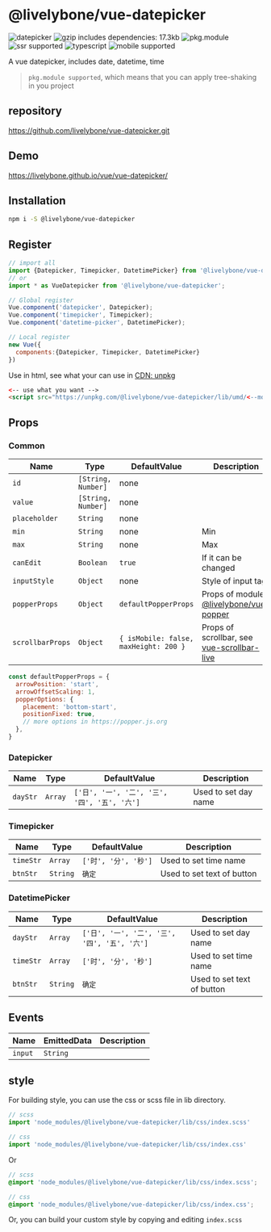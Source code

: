 # @livelybone/vue-datepicker
![datepicker](https://img.shields.io/badge/datepicker-static-blue.svg "datepicker")
![gzip includes dependencies: 17.3kb](https://img.shields.io/badge/gzip--includes--dependencies-17.3kb-brightgreen.svg "gzip includes dependencies: 17.3kb")
![pkg.module](https://img.shields.io/badge/pkg.module-supported-blue.svg "pkg.module")
![ssr supported](https://img.shields.io/badge/ssr-supported-green.svg "ssr supported")
![typescript](https://img.shields.io/badge/typescript-supported-green.svg "typescript")
![mobile supported](https://img.shields.io/badge/mobile-supported-green.svg "mobile supported")

A vue datepicker, includes date, datetime, time

> `pkg.module supported`, which means that you can apply tree-shaking in you project
  
## repository
https://github.com/livelybone/vue-datepicker.git

## Demo
https://livelybone.github.io/vue/vue-datepicker/

## Installation
```bash
npm i -S @livelybone/vue-datepicker
```

## Register
```js
// import all
import {Datepicker, Timepicker, DatetimePicker} from '@livelybone/vue-datepicker';
// or
import * as VueDatepicker from '@livelybone/vue-datepicker';

// Global register
Vue.component('datepicker', Datepicker);
Vue.component('timepicker', Timepicker);
Vue.component('datetime-picker', DatetimePicker);

// Local register
new Vue({
  components:{Datepicker, Timepicker, DatetimePicker}
})
```

Use in html, see what your can use in [CDN: unpkg](https://unpkg.com/@livelybone/vue-datepicker/lib/umd/)
```html
<-- use what you want -->
<script src="https://unpkg.com/@livelybone/vue-datepicker/lib/umd/<--module-->.js"></script>
```

## Props

### Common
| Name                      | Type                                      | DefaultValue                                 | Description  |
| ------------------------- | ----------------------------------------- | -------------------------------------------- | ------------ |
| `id`                      | `[String, Number]`                        | none                                         |  |
| `value`                   | `[String, Number]`                        | none                                         |  |
| `placeholder`             | `String`                                  | none                                         |  |
| `min`                     | `String`                                  | none                                         | Min |
| `max`                     | `String`                                  | none                                         | Max |
| `canEdit`                 | `Boolean`                                 | `true`                                       | If it can be changed |
| `inputStyle`              | `Object`                                  | none                                         | Style of input tag |
| `popperProps`             | `Object`                                  | `defaultPopperProps`                         | Props of module [@livelybone/vue-popper](https://github.com/livelybone/vue-popper) |
| `scrollbarProps`          | `Object`                                  | `{ isMobile: false, maxHeight: 200 }`        | Props of scrollbar, see [vue-scrollbar-live](https://github.com/livelybone/vue-scrollbar-live) |

```js
const defaultPopperProps = {
  arrowPosition: 'start',
  arrowOffsetScaling: 1,
  popperOptions: {
    placement: 'bottom-start',
    positionFixed: true,
    // more options in https://popper.js.org
  },
}
```

### Datepicker
| Name          | Type         | DefaultValue                                 | Description  |
| ------------- | ------------ | -------------------------------------------- | ------------ |
| `dayStr`      | `Array`      | `['日', '一', '二', '三', '四', '五', '六']`   | Used to set day name |

### Timepicker
| Name              | Type                   | DefaultValue                                 | Description  |
| ----------------- | ---------------------- | -------------------------------------------- | ------------ |
| `timeStr`         | `Array`                | `['时', '分', '秒']`                          | Used to set time name |
| `btnStr`          | `String`               | `确定`                                        | Used to set text of button |

### DatetimePicker
| Name              | Type                   | DefaultValue                                 | Description  |
| ----------------- | ---------------------- | -------------------------------------------- | ------------ |
| `dayStr`          | `Array`                | `['日', '一', '二', '三', '四', '五', '六']`   | Used to set day name |
| `timeStr`         | `Array`                | `['时', '分', '秒']`                          | Used to set time name |
| `btnStr`          | `String`               | `确定`                                        | Used to set text of button |

## Events
| Name                  | EmittedData           | Description                                       |
| --------------------- | --------------------- | ------------------------------------------------- |
| `input`               | `String`              | |

## style
For building style, you can use the css or scss file in lib directory. 
```js
// scss
import 'node_modules/@livelybone/vue-datepicker/lib/css/index.scss'

// css
import 'node_modules/@livelybone/vue-datepicker/lib/css/index.css'
```
Or
```scss
// scss
@import 'node_modules/@livelybone/vue-datepicker/lib/css/index.scss';

// css
@import 'node_modules/@livelybone/vue-datepicker/lib/css/index.css';
```

Or, you can build your custom style by copying and editing `index.scss`
